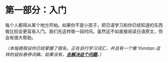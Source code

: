 # 第一部分：入门

每个人都得从某个地方开始。如果你不是小孩子，把日语学习和你已经知道的东西做比较会更容易入门。我们先这样做一段时间。虽然这不如直接阅读日语原文，但会有很大帮助。

*（本指南假设你已经掌握了假名，正在自行学习词汇，并且有一个像 Yomitan 这样的鼠标悬停词典。如果没有，**[去解决这个问题](https://yomitan.wiki)**。）*
